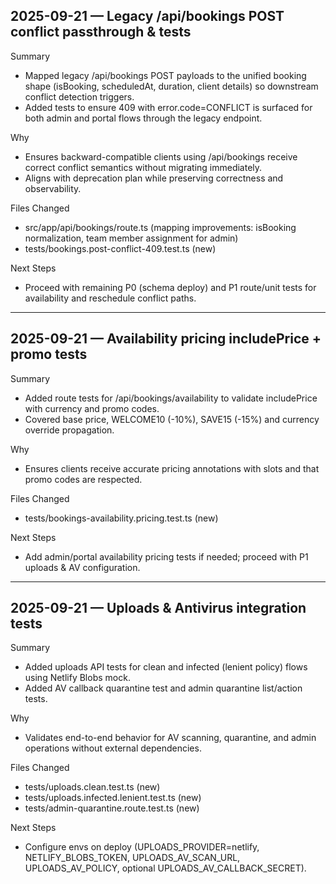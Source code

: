 ## 2025-09-21 — Legacy /api/bookings POST conflict passthrough & tests

Summary
- Mapped legacy /api/bookings POST payloads to the unified booking shape (isBooking, scheduledAt, duration, client details) so downstream conflict detection triggers.
- Added tests to ensure 409 with error.code=CONFLICT is surfaced for both admin and portal flows through the legacy endpoint.

Why
- Ensures backward-compatible clients using /api/bookings receive correct conflict semantics without migrating immediately.
- Aligns with deprecation plan while preserving correctness and observability.

Files Changed
- src/app/api/bookings/route.ts (mapping improvements: isBooking normalization, team member assignment for admin)
- tests/bookings.post-conflict-409.test.ts (new)

Next Steps
- Proceed with remaining P0 (schema deploy) and P1 route/unit tests for availability and reschedule conflict paths.

---

## 2025-09-21 — Availability pricing includePrice + promo tests

Summary
- Added route tests for /api/bookings/availability to validate includePrice with currency and promo codes.
- Covered base price, WELCOME10 (-10%), SAVE15 (-15%) and currency override propagation.

Why
- Ensures clients receive accurate pricing annotations with slots and that promo codes are respected.

Files Changed
- tests/bookings-availability.pricing.test.ts (new)

Next Steps
- Add admin/portal availability pricing tests if needed; proceed with P1 uploads & AV configuration.

---

## 2025-09-21 — Uploads & Antivirus integration tests

Summary
- Added uploads API tests for clean and infected (lenient policy) flows using Netlify Blobs mock.
- Added AV callback quarantine test and admin quarantine list/action tests.

Why
- Validates end-to-end behavior for AV scanning, quarantine, and admin operations without external dependencies.

Files Changed
- tests/uploads.clean.test.ts (new)
- tests/uploads.infected.lenient.test.ts (new)
- tests/admin-quarantine.route.test.ts (new)

Next Steps
- Configure envs on deploy (UPLOADS_PROVIDER=netlify, NETLIFY_BLOBS_TOKEN, UPLOADS_AV_SCAN_URL, UPLOADS_AV_POLICY, optional UPLOADS_AV_CALLBACK_SECRET).
